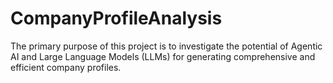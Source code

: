 # CompanyProfileAnalysis
The primary purpose of this project is to investigate the potential of Agentic AI and Large Language Models (LLMs) for generating comprehensive and efficient company profiles.

